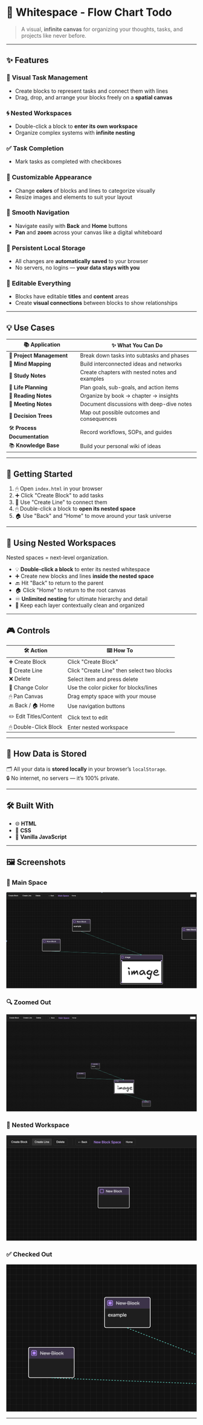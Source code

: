 # 🎨 **Whitespace - Flow Chart Todo**

> A visual, **infinite canvas** for organizing your thoughts, tasks, and projects like never before.

---

## ✨ Features

### 🧩 **Visual Task Management**
- Create blocks to represent tasks and connect them with lines  
- Drag, drop, and arrange your blocks freely on a **spatial canvas**

### 🌀 **Nested Workspaces**
- Double-click a block to **enter its own workspace**
- Organize complex systems with **infinite nesting**

### ✅ **Task Completion**
- Mark tasks as completed with checkboxes

### 🎨 **Customizable Appearance**
- Change **colors** of blocks and lines to categorize visually  
- Resize images and elements to suit your layout

### 🧭 **Smooth Navigation**
- Navigate easily with **Back** and **Home** buttons  
- **Pan** and **zoom** across your canvas like a digital whiteboard

### 💾 **Persistent Local Storage**
- All changes are **automatically saved** to your browser  
- No servers, no logins — **your data stays with you**

### 🧠 **Editable Everything**
- Blocks have editable **titles** and **content** areas  
- Create **visual connections** between blocks to show relationships

---

## 💡 Use Cases

| 📚 **Application**       | ✨ **What You Can Do** |
|--------------------------|------------------------|
| 📂 **Project Management** | Break down tasks into subtasks and phases |
| 🧠 **Mind Mapping**        | Build interconnected ideas and networks |
| 📓 **Study Notes**         | Create chapters with nested notes and examples |
| 🌱 **Life Planning**       | Plan goals, sub-goals, and action items |
| 📖 **Reading Notes**       | Organize by book → chapter → insights |
| 🧾 **Meeting Notes**       | Document discussions with deep-dive notes |
| 🧬 **Decision Trees**      | Map out possible outcomes and consequences |
| 🛠 **Process Documentation** | Record workflows, SOPs, and guides |
| 📚 **Knowledge Base**      | Build your personal wiki of ideas |

---

## 🚀 Getting Started

1. 🖱 Open `index.html` in your browser
2. ➕ Click "Create Block" to add tasks
3. 🔗 Use "Create Line" to connect them
4. 🖱 Double-click a block to **open its nested space**
5. 🏠 Use "Back" and "Home" to move around your task universe

---

## 🧱 Using Nested Workspaces

Nested spaces = next-level organization.

- 💡 **Double-click a block** to enter its nested whitespace  
- ➕ Create new blocks and lines **inside the nested space**  
- 🔙 Hit "Back" to return to the parent  
- 🏠 Click "Home" to return to the root canvas  
- ♾ **Unlimited nesting** for ultimate hierarchy and detail  
- 🎯 Keep each layer contextually clean and organized

---

## 🎮 Controls

| 🛠 **Action**           | ⌨️ **How To** |
|------------------------|----------------|
| ➕ Create Block         | Click "Create Block" |
| 🔗 Create Line          | Click "Create Line" then select two blocks |
| ❌ Delete               | Select item and press delete |
| 🎨 Change Color         | Use the color picker for blocks/lines |
| 🖱 Pan Canvas           | Drag empty space with your mouse |
| 🔙 Back / 🏠 Home        | Use navigation buttons |
| ✏️ Edit Titles/Content  | Click text to edit |
| 🖱 Double-Click Block   | Enter nested workspace |

---

## 🧠 How Data is Stored

🗂 All your data is **stored locally** in your browser’s `localStorage`.  
🔒 No internet, no servers — it’s 100% private.

---

## 🛠 Built With

- 🌐 **HTML**
- 🎨 **CSS**
- 🧠 **Vanilla JavaScript**

---

## 🖼 Screenshots

### 🧩 Main Space  
![Main Space](c.png)

### 🔍 Zoomed Out  
![Zoomed Out Main Space](a.png)

### 🧱 Nested Workspace  
![Nested Workspace](b.png)

### ✅ Checked Out  
![Checked Out](d.png)

---

